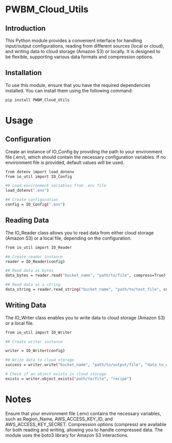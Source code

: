 # PWBM_Cloud_Utils

## Introduction
This Python module provides a convenient interface for handling input/output configurations, reading from different sources (local or cloud), and writing data to cloud storage (Amazon S3) or locally. It is designed to be flexible, supporting various data formats and compression options.

## Installation
To use this module, ensure that you have the required dependencies installed. You can install them using the following command:
```bash
pip install PWBM_Cloud_Utils
```

# Usage
## Configuration
Create an instance of IO_Config by providing the path to your environment file (.env), which should contain the necessary configuration variables. If no environment file is provided, default values will be used.

```bash
from dotenv import load_dotenv
from io_util import IO_Config

## Load environment variables from .env file
load_dotenv(".env")

## Create configuration
config = IO_Config(".env")
```

## Reading Data
The IO_Reader class allows you to read data from either cloud storage (Amazon S3) or a local file, depending on the configuration.

```bash
from io_util import IO_Reader

## Create reader instance
reader = IO_Reader(config)

## Read data as bytes
data_bytes = reader.read("bucket_name", "path/to/file", compress=True)

## Read data as a string
data_string = reader.read_string("bucket_name", "path/to/text_file", compress=False)
```

## Writing Data

The IO_Writer class enables you to write data to cloud storage (Amazon S3) or a local file.

```bash
from io_util import IO_Writer

## Create writer instance

writer = IO_Writer(config)

## Write data to cloud storage
success = writer.write("bucket_name", "path/to/output/file", "data_to_write", compress=True, cache=False)

# Check if an object exists in cloud storage
exists = writer.object_exists("path/to/file", "recipe")
```

# Notes
Ensure that your environment file (.env) contains the necessary variables, such as Region_Name, AWS_ACCESS_KEY_ID, and AWS_ACCESS_KEY_SECRET.
Compression options (compress) are available for both reading and writing, allowing you to handle compressed data.
The module uses the boto3 library for Amazon S3 interactions.
